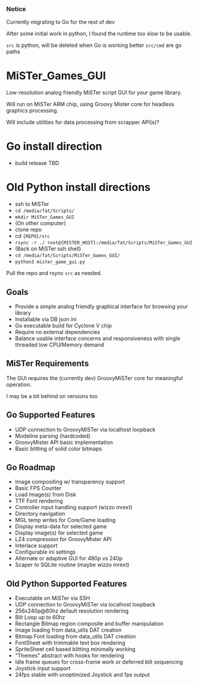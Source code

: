 ### Notice
Currently migrating to Go for the rest of dev

After some initial work in python, I found the runtime too slow to be usable.

`src` is python, will be deleted when Go is working better
`src/cmd` are go paths

# MiSTer_Games_GUI
Low-resolution analog friendly MiSTer script GUI for your game library.

Will run on MiSTer ARM chip, using Groovy Mister core for headless graphics processing.

Will include utilities for data processing from scrapper API(s)? 

# Go install direction
- build release TBD

# Old Python install directions
- ssh to MiSTer
- `cd /media/fat/Scripts/`
- `mkdir MiSTer_Games_GUI`
- (On other computer)
- clone repo
- cd `{REPO}/src`
- `rsync -r ./ root@{MISTER_HOST}:/media/fat/Scripts/MiSTer_Games_GUI`
- (Back on MiSTer ssh shell)
- `cd /media/fat/Scripts/MiSTer_Games_GUI/`
- `python3 mister_game_gui.py`

Pull the repo and rsync `src` as needed.

## Goals
- Provide a simple analog friendly graphical interface for browsing your library
- Installable via DB json ini
- Go executable build for Cyclone V chip
- Require no external dependencies
- Balance usable interface concerns and responsiveness with single threaded low CPU/Memory demand

## MiSTer Requirements
The GUI requires the (currently dev) GroovyMiSTer core for meaningful operation.

I may be a bit behind on versions too

## Go Supported Features
- UDP connection to GroovyMiSTer via localhost loopback
- Modeline parsing (hardcoded)
- GroovyMister API basic implementation
- Basic blitting of solid color bitmaps

## Go Roadmap
- Image compositing w/ transparency support
- Basic FPS Counter
- Load Image(s) from Disk
- TTF Font rendering
- Controller input handling support (wizzo mrext)
- Directory navigation
- MGL temp writes for Core/Game loading
- Display meta-data for selected game
- Display image(s) for selected game
- LZ4 compression for GroovyMister API
- Interlace support
- Configurable ini settings
- Alternate or adaptive GUI for 480p vs 240p
- Scaper to SQLite routine (maybe wizzo mrext)

## Old Python Supported Features
- Executable on MiSTer via SSH
- UDP connection to GroovyMiSTer via localhost loopback
- 256x240p@60hz default resolution rendering
- Blit Loop up to 60hz
- Rectangle Bitmap region composite and buffer manipulation
- Image loading from data_utils DAT creation
- Bitmap Font loading from data_utils DAT creation
- FontSheet with trimmable text box rendering
- SpriteSheet cell based blitting minimally working
- "Themes" abstract with hooks for rendering
- Idle frame queues for cross-frame work or deferred blit sequencing
- Joystick input support
- 24fps stable with unoptimized Joystick and fps output